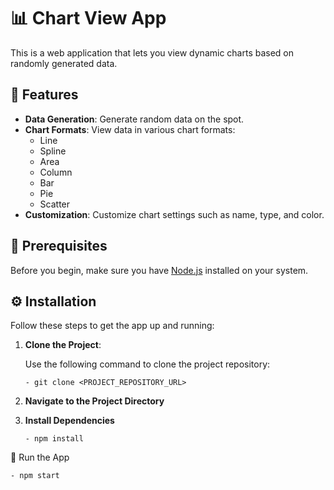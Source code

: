 # 📊 Chart View App

This is a web application that lets you view dynamic charts based on randomly generated data. 

## 🎯 Features

- **Data Generation**: Generate random data on the spot.
- **Chart Formats**: View data in various chart formats:
   - Line
   - Spline
   - Area
   - Column
   - Bar
   - Pie
   - Scatter
- **Customization**: Customize chart settings such as name, type, and color.

## 🔧 Prerequisites 

Before you begin, make sure you have [Node.js](https://nodejs.org/en/download/) installed on your system.

## ⚙️ Installation 

Follow these steps to get the app up and running:

1. **Clone the Project**:

   Use the following command to clone the project repository:

       - git clone <PROJECT_REPOSITORY_URL>
   

2. **Navigate to the Project Directory**


3. **Install Dependencies**

       - npm install

🚀 Run the App

    - npm start